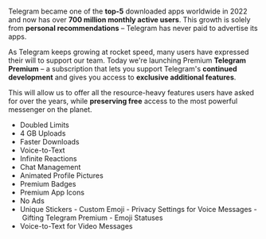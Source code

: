<div align="center">

[<img src="">]()

</div>

Telegram became one of the **top-5** downloaded apps worldwide in 2022 and now has over **700 million monthly active users**. This growth is solely from **personal recommendations** – Telegram has never paid to advertise its apps.

As Telegram keeps growing at rocket speed, many users have expressed their will to support our team. Today we're launching Premium **Telegram Premium** – a subscription that lets you support Telegram's **continued development** and gives you access to **exclusive additional features**.

This will allow us to offer all the resource-heavy features users have asked for over the years, while **preserving free** access to the most powerful messenger on the planet.


- Doubled Limits 
- 4 GB Uploads
- Faster Downloads
- Voice-to-Text
- Infinite Reactions
- Chat Management
- Animated Profile Pictures
- Premium Badges
- Premium App Icons
- No Ads
- Unique Stickers
- Custom Emoji
- Privacy Settings for Voice Messages
- Gifting Telegram Premium
- Emoji Statuses
- Voice-to-Text for Video Messages

